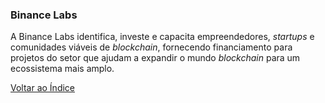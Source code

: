 ### Binance Labs

A Binance Labs identifica, investe e capacita empreendedores, _startups_ e comunidades viáveis de _blockchain_, fornecendo financiamento para projetos do setor que ajudam a expandir o mundo _blockchain_ para um ecossistema mais amplo.

[Voltar ao Índice](../)